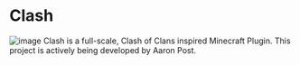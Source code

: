 # Clash
![image](https://i.ibb.co/jRTj4Rm/Ct67im-Mb-4x.png)
Clash is a full-scale, Clash of Clans inspired Minecraft Plugin.
This project is actively being developed by Aaron Post.
